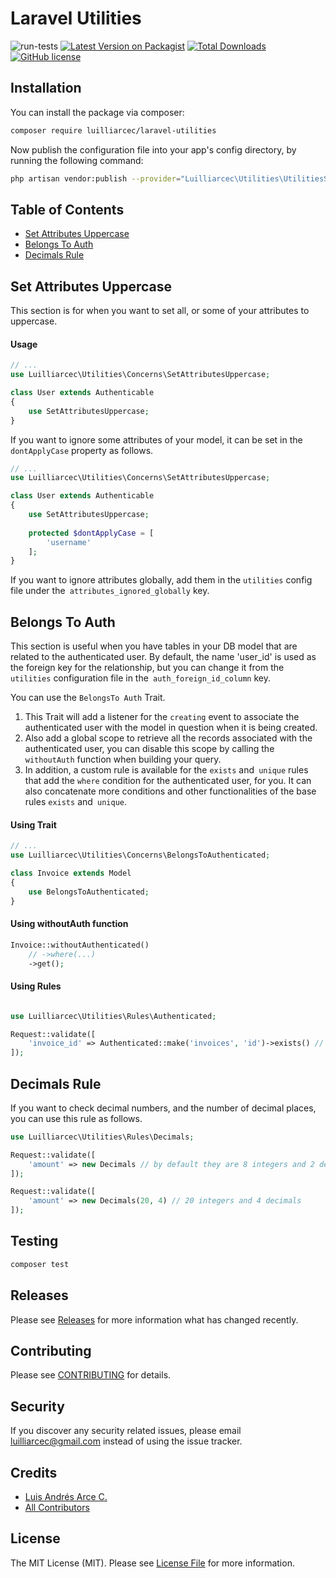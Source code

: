 # Laravel Utilities

![run-tests](https://github.com/luilliarcec/laravel-utilities/workflows/run-tests/badge.svg)
[![Latest Version on Packagist](https://img.shields.io/packagist/v/luilliarcec/laravel-utilities.svg)](https://packagist.org/packages/luilliarcec/laravel-utilities)
[![Total Downloads](https://img.shields.io/packagist/dt/luilliarcec/laravel-utilities)](https://packagist.org/packages/luilliarcec/laravel-utilities)
[![GitHub license](https://img.shields.io/github/license/luilliarcec/laravel-utilities)](https://github.com/luilliarcec/laravel-utilities/blob/develop/LICENSE.md)

## Installation

You can install the package via composer:

```bash
composer require luilliarcec/laravel-utilities
```

Now publish the configuration file into your app's config directory, by running the following command:

```bash
php artisan vendor:publish --provider="Luilliarcec\Utilities\UtilitiesServiceProvider"
```

## Table of Contents

- [Set Attributes Uppercase](#set-attributes-uppercase)
- [Belongs To Auth](#belongs-to-auth)
- [Decimals Rule](#decimals-rule)

## Set Attributes Uppercase

This section is for when you want to set all, or some of your attributes to uppercase.

#### Usage

```php
// ...
use Luilliarcec\Utilities\Concerns\SetAttributesUppercase;

class User extends Authenticable
{
    use SetAttributesUppercase;
}
```

If you want to ignore some attributes of your model, it can be set in the `dontApplyCase` property as follows.

```php
// ...
use Luilliarcec\Utilities\Concerns\SetAttributesUppercase;

class User extends Authenticable
{
    use SetAttributesUppercase;
    
    protected $dontApplyCase = [
        'username'
    ];
}    
```

If you want to ignore attributes globally, add them in the `utilities` config file under
the` attributes_ignored_globally` key.

## Belongs To Auth

This section is useful when you have tables in your DB model that are related to the authenticated user. By default, the
name 'user_id' is used as the foreign key for the relationship, but you can change it from the `utilities` configuration
file in the` auth_foreign_id_column` key.

You can use the `BelongsTo Auth` Trait.

1. This Trait will add a listener for the `creating` event to associate the authenticated user with the model in
   question when it is being created.
2. Also add a global scope to retrieve all the records associated with the authenticated user, you can disable this
   scope by calling the `withoutAuth` function when building your query.
3. In addition, a custom rule is available for the `exists` and` unique` rules that add the `where` condition for the
   authenticated user, for you. It can also concatenate more conditions and other functionalities of the base
   rules `exists` and` unique`.

#### Using Trait

```php
// ...
use Luilliarcec\Utilities\Concerns\BelongsToAuthenticated;

class Invoice extends Model
{
    use BelongsToAuthenticated;
}
```

#### Using withoutAuth function

```php
Invoice::withoutAuthenticated()
    // ->where(...)
    ->get();
```

#### Using Rules

```php

use Luilliarcec\Utilities\Rules\Authenticated;

Request::validate([
    'invoice_id' => Authenticated::make('invoices', 'id')->exists() // ->where(...)
]);
```

## Decimals Rule

If you want to check decimal numbers, and the number of decimal places, you can use this rule as follows.

```php
use Luilliarcec\Utilities\Rules\Decimals;

Request::validate([
    'amount' => new Decimals // by default they are 8 integers and 2 decimals
]);

Request::validate([
    'amount' => new Decimals(20, 4) // 20 integers and 4 decimals
]);
```

## Testing

``` bash
composer test
```

## Releases

Please see [Releases](https://github.com/luilliarcec/laravel-utilities/releases) for more information what has changed recently.

## Contributing

Please see [CONTRIBUTING](CONTRIBUTING.md) for details.

## Security

If you discover any security related issues, please email luilliarcec@gmail.com instead of using the issue tracker.

## Credits

- [Luis Andrés Arce C.](https://github.com/luilliarcec)
- [All Contributors](../../contributors)

## License

The MIT License (MIT). Please see [License File](LICENSE.md) for more information.

